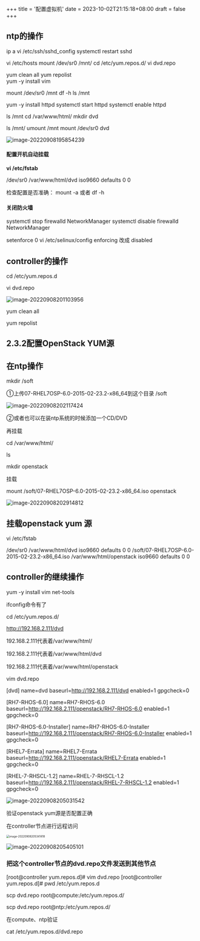 +++
title = '配置虚拟机'
date = 2023-10-02T21:15:18+08:00
draft = false
+++
## ntp的操作

 ip a
 vi /etc/ssh/sshd_config 
 systemctl  restart  sshd

 vi /etc/hosts
  mount  /dev/sr0   /mnt/
   cd  /etc/yum.repos.d/
    vi  dvd.repo

   yum clean all
   yum  repolist  
   yum -y install  vim
    

   mount  /dev/sr0 /mnt
   df -h
   ls  /mnt

   yum  -y  install  httpd
   systemctl  start httpd
   systemctl  enable httpd

   ls  /mnt
   cd  /var/www/html/
   mkdir  dvd

   ls  /mnt/
   umount  /mnt
   mount  /dev/sr0 dvd

![image-20220908195854239](C:\Users\never\AppData\Roaming\Typora\typora-user-images\image-20220908195854239.png)



#### 配置开机自动挂载

**vi   /etc/fstab**

/dev/sr0    /var/www/html/dvd   iso9660  defaults  0  0

检查配置是否准确：  mount  -a   或者  df  -h 

#### 关闭防火墙

systemctl stop firewalld NetworkManager
systemctl disable firewalld NetworkManager



setenforce 0
vi /etc/selinux/config
enforcing  改成  disabled

## controller的操作

cd  /etc/yum.repos.d

vi  dvd.repo

![image-20220908201103956](C:\Users\never\AppData\Roaming\Typora\typora-user-images\image-20220908201103956.png)

yum  clean all

yum repolist



## 2.3.2配置OpenStack YUM源

## 在ntp操作

mkdir   /soft

①上传07-RHEL7OSP-6.0-2015-02-23.2-x86_64到这个目录 /soft

![image-20220908202117424](C:\Users\never\AppData\Roaming\Typora\typora-user-images\image-20220908202117424.png)

②或者也可以在装ntp系统的时候添加一个CD/DVD



再挂载

cd    /var/www/html/

ls

mkdir  openstack

挂载

mount  /soft/07-RHEL7OSP-6.0-2015-02-23.2-x86_64.iso   openstack

![image-20220908202914812](C:\Users\never\AppData\Roaming\Typora\typora-user-images\image-20220908202914812.png)





## 挂载openstack yum 源

vi   /etc/fstab

/dev/sr0    /var/www/html/dvd   iso9660  defaults  0  0
/soft/07-RHEL7OSP-6.0-2015-02-23.2-x86_64.iso    /var/www/html/openstack   iso9660  defaults  0  0





## controller的继续操作

 yum -y install vim  net-tools

ifconfig命令有了



cd  /etc/yum.repos.d/

http://192.168.2.111/dvd

192.168.2.111代表着/var/www/html/

192.168.2.111代表着/var/www/html/dvd

192.168.2.111代表着/var/www/html/openstack

vim   dvd.repo

[dvd]
name=dvd
baseurl=http://192.168.2.111/dvd
enabled=1
gpgcheck=0


[RH7-RHOS-6.0]
name=RH7-RHOS-6.0
baseurl=http://192.168.2.111/openstack/RH7-RHOS-6.0
enabled=1
gpgcheck=0


[RH7-RHOS-6.0-Installer]
name=RH7-RHOS-6.0-Installer
baseurl=http://192.168.2.111/openstack/RH7-RHOS-6.0-Installer
enabled=1
gpgcheck=0


[RHEL7-Errata]
name=RHEL7-Errata
baseurl=http://192.168.2.111/openstack/RHEL7-Errata
enabled=1
gpgcheck=0

[RHEL-7-RHSCL-1.2]
name=RHEL-7-RHSCL-1.2
baseurl=http://192.168.2.111/openstack/RHEL-7-RHSCL-1.2
enabled=1
gpgcheck=0

![image-20220908205031542](C:\Users\never\AppData\Roaming\Typora\typora-user-images\image-20220908205031542.png)





验证openstack yum源是否配置正确

在controller节点进行远程访问

<img src="C:\Users\never\AppData\Roaming\Typora\typora-user-images\image-20220908205341418.png" alt="image-20220908205341418" style="zoom:50%;" />

![image-20220908205405101](C:\Users\never\AppData\Roaming\Typora\typora-user-images\image-20220908205405101.png)

### 把这个controller节点的dvd.repo文件发送到其他节点

[root@controller yum.repos.d]# vim  dvd.repo 
[root@controller yum.repos.d]# pwd
/etc/yum.repos.d

scp    dvd.repo   root@compute:/etc/yum.repos.d/

scp    dvd.repo   root@ntp:/etc/yum.repos.d/

在compute、ntp验证

cat   /etc/yum.repos.d/dvd.repo